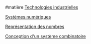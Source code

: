 #matière
[Technologies industrielles](Technologies%20industrielles.md)

[Systèmes numériques](Systèmes%20numériques.md)

[Représentation des nombres](Représentation%20des%20nombres.md)

[Conception d'un système combinatoire](Conception%20d'un%20système%20combinatoire.md)


